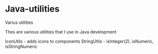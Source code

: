 # Java-utilities
Varius utilities

Thes are various utilities that I use in Java development

  IconUtils - adds icons to components
  StringUtils - isInteger(2), isNumeric, isStringNumeric
